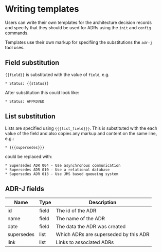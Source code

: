 # Writing templates
Users can write their own templates for the architecture decision records and specify that they should be used for ADRs using the `init` and `config` commands.

Templates use their own markup for specifiing the substitutions the `adr-j` tool uses.

## Field substitution

`{{field}}` is substituted with the value of `field`, e.g.

```
* Status: {{status}}
```
After substitution this could look like:

```
* Status: APPROVED
```

## List substitution

Lists are specified using `{{{list_field}}}`. This is  substituted with the each value of the field and also copies any markup and content on the same line, e.g.:

```
* {{{supersedes}}}
```

could be replaced with:

```
* Supersedes ADR 004 - Use asynchronous communication
* Supersedes ADR 010 - Use a relational database
* Supersedes ADR 013 - Use JMS based queueing system
```
## ADR-J fields

|  Name      | Type  | Description                           |
|------------|-------|---------------------------------------|
| id         | field | The id of the ADR                     |
| name       | field | The name of the ADR                   |
| date       | field | The data the ADR was created          |
| supersedes | list  | Which ADRs are superseded by this ADR |
| link       | list  | Links to associated ADRs              |
